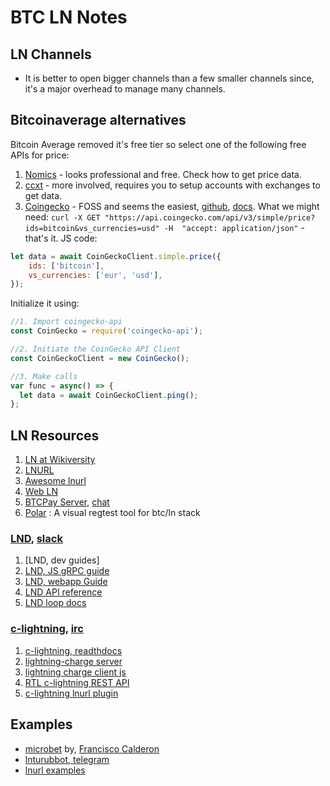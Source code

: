 # BTC LN Notes

## LN Channels

* It is better to open bigger channels than a few smaller channels since, it's a major overhead to manage many channels.

## Bitcoinaverage alternatives

Bitcoin Average removed it's free tier so select one of the following free APIs for price:

1. [Nomics](https://p.nomics.com/cryptocurrency-bitcoin-api) - looks professional and free. Check how to get price data.
2. [ccxt](https://github.com/ccxt/ccxt) - more involved, requires you to setup accounts with exchanges to get data.
3. [Coingecko](https://www.coingecko.com/en/api) - FOSS and seems the easiest, [github](https://github.com/miscavage/CoinGecko-API), [docs](https://www.coingecko.com/en/api#/simple/get_simple_price). What we might need: `curl -X GET "https://api.coingecko.com/api/v3/simple/price?ids=bitcoin&vs_currencies=usd" -H  "accept: application/json"` - that's it. JS code:
```js
let data = await CoinGeckoClient.simple.price({
    ids: ['bitcoin'],
    vs_currencies: ['eur', 'usd'],
});
```
Initialize it using:
```js
//1. Import coingecko-api
const CoinGecko = require('coingecko-api');

//2. Initiate the CoinGecko API Client
const CoinGeckoClient = new CoinGecko();

//3. Make calls
var func = async() => {
  let data = await CoinGeckoClient.ping();
};
```

## LN Resources

1. [LN at Wikiversity](https://en.wikiversity.org/wiki/Lightning_Network)
2. [LNURL](https://github.com/btcontract/lnurl-rfc/blob/master/spec.md)
3. [Awesome lnurl](https://github.com/fiatjaf/awesome-lnurl)
3. [Web LN](https://webln.dev/#/)
4. [BTCPay Server](https://docs.btcpayserver.org/features/lightningnetwork), [chat](https://chat.btcpayserver.org/)
6. [Polar](https://github.com/jamaljsr/polar) : A visual regtest tool for btc/ln stack

### [LND](https://dev.lightning.community/), [slack](https://app.slack.com/client/T6AK88MGV/C6BKD3RKR?cdn_fallback=2)

1. [LND, dev guides]
2. [LND, JS gRPC guide](https://dev.lightning.community/guides/javascript-grpc/)
3. [LND, webapp Guide](https://dev.lightning.community/tutorial/)
4. [LND API reference](https://api.lightning.community/)
5. [LND loop docs](https://lightningloop.io/#lightning-loop-grpc-api-reference)

### [c-lightning](https://github.com/ElementsProject/lightning), [irc](https://webchat.freenode.net/#c-lightning)
1. [c-lightning, readthdocs](https://lightning.readthedocs.io/lightning-pay.7.html)
2. [lightning-charge server](https://github.com/ElementsProject/lightning-charge)
3. [lightning charge client js](https://github.com/ElementsProject/lightning-charge-client-js)
4. [RTL c-lightning REST API](https://github.com/Ride-The-Lightning/c-lightning-REST)
5. [c-lightning lnurl plugin](https://github.com/fiatjaf/lightningd-gjson-rpc/tree/master/cmd/lnurl)

## Examples

* [microbet](https://microbet.fun/) by, [Francisco Calderon](https://twitter.com/negrunch)
* [lnturubbot, telegram](https://t.me/LnToRubBot)
* [lnurl examples](https://github.com/btcontract/lnurl-rfc/blob/master/examples.md)


